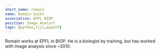 ```yaml
---
short_name: romain
name: Romain Guiet
association: EPFL BIOP
position: Image Analyst
tags: [python,fiji,qupath]
---
```


Romain works at EPFL in BIOP.
He is a biologist by training, but has worked with image analysis since ~2010.